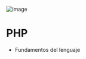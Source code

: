 ![image](https://user-images.githubusercontent.com/99132266/185224613-4c04bfe2-35b2-4fa2-aa03-826f7aea6f62.png)
# PHP
- Fundamentos del lenguaje
